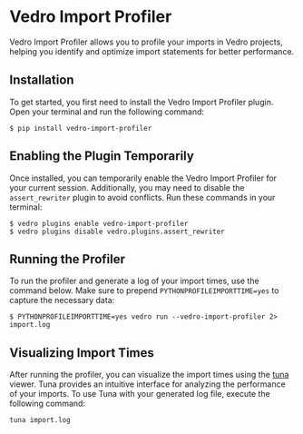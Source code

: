 # Vedro Import Profiler

Vedro Import Profiler allows you to profile your imports in Vedro projects, helping you identify and optimize import statements for better performance.

## Installation

To get started, you first need to install the Vedro Import Profiler plugin. Open your terminal and run the following command:

```shell
$ pip install vedro-import-profiler
```

## Enabling the Plugin Temporarily

Once installed, you can temporarily enable the Vedro Import Profiler for your current session. Additionally, you may need to disable the `assert_rewriter` plugin to avoid conflicts. Run these commands in your terminal:

```shell
$ vedro plugins enable vedro-import-profiler
$ vedro plugins disable vedro.plugins.assert_rewriter
```

## Running the Profiler

To run the profiler and generate a log of your import times, use the command below. Make sure to prepend `PYTHONPROFILEIMPORTTIME=yes` to capture the necessary data:

```shell
$ PYTHONPROFILEIMPORTTIME=yes vedro run --vedro-import-profiler 2> import.log
```

## Visualizing Import Times

After running the profiler, you can visualize the import times using the [tuna](https://github.com/nschloe/tuna) viewer. Tuna provides an intuitive interface for analyzing the performance of your imports. To use Tuna with your generated log file, execute the following command:

```shell
tuna import.log
```
